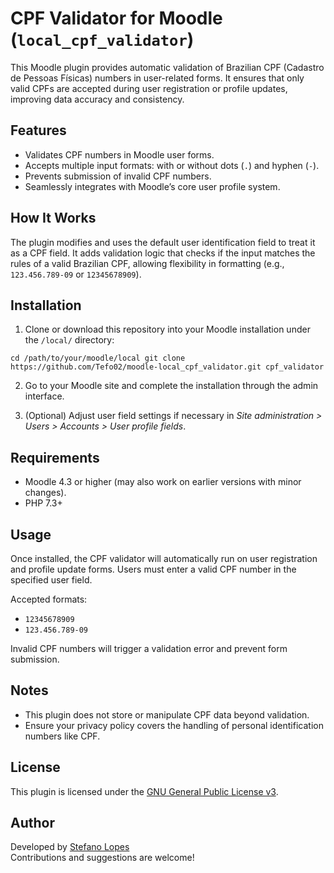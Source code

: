 # CPF Validator for Moodle (`local_cpf_validator`)

This Moodle plugin provides automatic validation of Brazilian CPF (Cadastro de Pessoas Físicas) numbers in user-related forms. It ensures that only valid CPFs are accepted during user registration or profile updates, improving data accuracy and consistency.

## Features

- Validates CPF numbers in Moodle user forms.
- Accepts multiple input formats: with or without dots (`.`) and hyphen (`-`).
- Prevents submission of invalid CPF numbers.
- Seamlessly integrates with Moodle’s core user profile system.

## How It Works

The plugin modifies and uses the default user identification field to treat it as a CPF field. It adds validation logic that checks if the input matches the rules of a valid Brazilian CPF, allowing flexibility in formatting (e.g., `123.456.789-09` or `12345678909`).

## Installation

1. Clone or download this repository into your Moodle installation under the `/local/` directory:

``
cd /path/to/your/moodle/local
git clone https://github.com/Tefo02/moodle-local_cpf_validator.git cpf_validator
``

2. Go to your Moodle site and complete the installation through the admin interface.

3. (Optional) Adjust user field settings if necessary in *Site administration > Users > Accounts > User profile fields*.

## Requirements

- Moodle 4.3 or higher (may also work on earlier versions with minor changes).
- PHP 7.3+

## Usage

Once installed, the CPF validator will automatically run on user registration and profile update forms. Users must enter a valid CPF number in the specified user field.

Accepted formats:
- `12345678909`
- `123.456.789-09`

Invalid CPF numbers will trigger a validation error and prevent form submission.

## Notes

- This plugin does not store or manipulate CPF data beyond validation.
- Ensure your privacy policy covers the handling of personal identification numbers like CPF.

## License

This plugin is licensed under the [GNU General Public License v3](https://www.gnu.org/licenses/gpl-3.0.html).

## Author

Developed by [Stefano Lopes](https://github.com/Tefo02)  
Contributions and suggestions are welcome!


